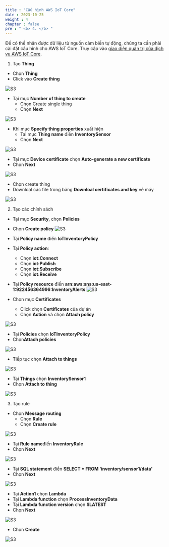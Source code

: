 ```yaml
---
title : "Cấu hình AWS IoT Core"
date : 2023-10-25 
weight : 4 
chapter : false
pre : " <b> 4. </b> "
---
```



Để có thể nhận được dữ liệu từ nguồn cảm biến tự động, chúng ta cần phải cài đặt cấu hình cho AWS IoT Core.
Truy cập vào [giao diện quản trị của dịch vụ AWS IoT Core](https://console.aws.amazon.com/iot/home).

1. Tạo **Thing**
  + Chọn **Thing**
  + Click vào **Create thing**


![S3](/images/4.s3/createIoT.jpg)

  + Tại mục **Number of thing to create**
    + Chọn Create single thing
    + Chọn **Next**

![S3](/images/4.s3/createIoT1.jpg)

  + Khi mục **Specify thing properties** xuất hiện
    + Tại mục **Thing name**  điền **InventorySensor**
    + Chọn **Next**

![S3](/images/4.s3/createIoT2.jpg)

  + Tại mục **Device certificate** chọn **Auto-generate a new certificate**
  + Chọn **Next**

![S3](/images/4.s3/createIoT3.jpg)

  + Chọn create thing
  + Downloal các file trong bảng **Downloal certificates and key** về máy

![S3](/images/4.s3/createIoT4.jpg)

2. Tạo các chính sách
  + Tại mục **Security**, chọn **Policies**
  + Chọn **Create policy**
![S3](/images/4.s3/createIoT5.jpg)

  + Tại **Policy name** điền **IoTInventoryPolicy**
  + Tại **Policy action**:
    + Chọn **iot:Connect**
    + Chọn **iot:Publish**
    + Chọn **iot:Subscribe**
    + Chọn **iot:Receive**
  + Tại **Policy resource** điền **arn:aws:sns:us-east-1:922456364996:InventoryAlerts**
![S3](/images/4.s3/createIoT7.jpg)

  + Chọn mục **Certificates**
    + Click chọn **Certificates** của dự án
    + Chọn **Action** và chọn **Attach policy**

![S3](/images/4.s3/createIoT6.jpg)

  + Tại **Policies** chọn **IoTInventoryPolicy**
  + Chọn**Attach policies**

![S3](/images/4.s3/createIoT8.jpg)

  + Tiếp tục chọn **Attach to things**

![S3](/images/4.s3/createIoT9.jpg)

  + Tại **Things** chọn **InventorySensor1**
  + Chọn **Attach to thing**

![S3](/images/4.s3/createIoT10.jpg)

3. Tạo rule

  + Chọn **Message routing**
    + Chọn **Rule**
    + Chọn **Create rule**

![S3](/images/4.s3/createIoT11.jpg)

  + Tại **Rule name**điền **InventoryRule**
  + Chọn **Next**

![S3](/images/4.s3/createIoT12.jpg)

  + Tại **SQL statement** điền **SELECT * FROM 'inventory/sensor1/data'**
  + Chọn **Next**

![S3](/images/4.s3/createIoT14.jpg)

  + Tại **Action1** chọn **Lambda**
  + Tại **Lambda function** chọn **ProcessInventoryData**
  + Tại **Lambda function version** chọn **$LATEST**
  + Chọn **Next**

![S3](/images/4.s3/createIoT15.jpg)

+ Chọn **Create**

![S3](/images/4.s3/createIoT13.jpg)